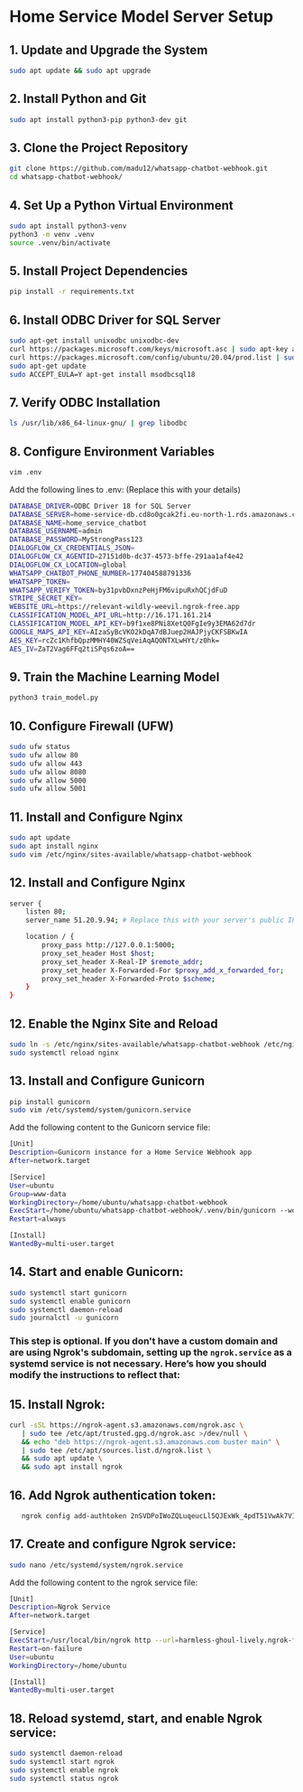 # Home Service Model Server Setup

## 1. Update and Upgrade the System
```bash
sudo apt update && sudo apt upgrade
```
## 2. Install Python and Git
```bash
sudo apt install python3-pip python3-dev git
```
## 3. Clone the Project Repository
```bash
git clone https://github.com/madu12/whatsapp-chatbot-webhook.git
cd whatsapp-chatbot-webhook/
```

## 4. Set Up a Python Virtual Environment
```bash
sudo apt install python3-venv
python3 -m venv .venv
source .venv/bin/activate
```

## 5. Install Project Dependencies
```bash
pip install -r requirements.txt
```

## 6. Install ODBC Driver for SQL Server
```bash
sudo apt-get install unixodbc unixodbc-dev
curl https://packages.microsoft.com/keys/microsoft.asc | sudo apt-key add -
curl https://packages.microsoft.com/config/ubuntu/20.04/prod.list | sudo tee /etc/apt/sources.list.d/msprod.list
sudo apt-get update
sudo ACCEPT_EULA=Y apt-get install msodbcsql18
```

## 7. Verify ODBC Installation
```bash
ls /usr/lib/x86_64-linux-gnu/ | grep libodbc
```

## 8. Configure Environment Variables
```bash
vim .env
```
Add the following lines to .env: (Replace this with your details)
```bash
DATABASE_DRIVER=ODBC Driver 18 for SQL Server
DATABASE_SERVER=home-service-db.cd8o0gcak2fi.eu-north-1.rds.amazonaws.com
DATABASE_NAME=home_service_chatbot
DATABASE_USERNAME=admin
DATABASE_PASSWORD=MyStrongPass123
DIALOGFLOW_CX_CREDENTIALS_JSON=
DIALOGFLOW_CX_AGENTID=27151d0b-dc37-4573-bffe-291aa1af4e42
DIALOGFLOW_CX_LOCATION=global
WHATSAPP_CHATBOT_PHONE_NUMBER=177404588791336
WHATSAPP_TOKEN=
WHATSAPP_VERIFY_TOKEN=by31pvbDxnzPeHjFM6vipuRxhQCjdFuD
STRIPE_SECRET_KEY=
WEBSITE_URL=https://relevant-wildly-weevil.ngrok-free.app
CLASSIFICATION_MODEL_API_URL=http://16.171.161.214
CLASSIFICATION_MODEL_API_KEY=b9f1xe8PNi8XetQ0FgIe9y3EMA62d7dr
GOOGLE_MAPS_API_KEY=AIzaSyBcVKO2kDqA7dBJuep2HAJPjyCKFSBKwIA
AES_KEY=rcZc1KhfbQpzMMHY40WZSqVeiAqAQONTXLwHYt/z0hk=
AES_IV=ZaT2Vag6FFq2tiSPqs6zoA==
```

## 9. Train the Machine Learning Model
```bash
python3 train_model.py
```

## 10. Configure Firewall (UFW)
```bash
sudo ufw status
sudo ufw allow 80
sudo ufw allow 443
sudo ufw allow 8080
sudo ufw allow 5000
sudo ufw allow 5001
```
## 11. Install and Configure Nginx
```bash
sudo apt update 
sudo apt install nginx
sudo vim /etc/nginx/sites-available/whatsapp-chatbot-webhook
```

## 12. Install and Configure Nginx
```bash
server {
    listen 80;
    server_name 51.20.9.94; # Replace this with your server's public IP

    location / {
        proxy_pass http://127.0.0.1:5000;
        proxy_set_header Host $host;
        proxy_set_header X-Real-IP $remote_addr;
        proxy_set_header X-Forwarded-For $proxy_add_x_forwarded_for;
        proxy_set_header X-Forwarded-Proto $scheme;
    }
}
```

## 12. Enable the Nginx Site and Reload
```bash
sudo ln -s /etc/nginx/sites-available/whatsapp-chatbot-webhook /etc/nginx/sites-enabled/
sudo systemctl reload nginx
```

## 13. Install and Configure Gunicorn
```bash
pip install gunicorn
sudo vim /etc/systemd/system/gunicorn.service
```
Add the following content to the Gunicorn service file:
```bash
[Unit]
Description=Gunicorn instance for a Home Service Webhook app
After=network.target

[Service]
User=ubuntu
Group=www-data
WorkingDirectory=/home/ubuntu/whatsapp-chatbot-webhook
ExecStart=/home/ubuntu/whatsapp-chatbot-webhook/.venv/bin/gunicorn --workers 3 --bind 127.0.0.1:5000 app:app
Restart=always

[Install]
WantedBy=multi-user.target
```
## 14. Start and enable Gunicorn:
```bash
sudo systemctl start gunicorn
sudo systemctl enable gunicorn
sudo systemctl daemon-reload
sudo journalctl -u gunicorn
```
### This step is optional. If you don't have a custom domain and are using Ngrok's subdomain, setting up the `ngrok.service` as a systemd service is not necessary. Here’s how you should modify the instructions to reflect that:

## 15. Install Ngrok:
```bash
curl -sSL https://ngrok-agent.s3.amazonaws.com/ngrok.asc \
   | sudo tee /etc/apt/trusted.gpg.d/ngrok.asc >/dev/null \
   && echo "deb https://ngrok-agent.s3.amazonaws.com buster main" \
   | sudo tee /etc/apt/sources.list.d/ngrok.list \
   && sudo apt update \
   && sudo apt install ngrok
```

## 16. Add Ngrok authentication token:
```bash
   ngrok config add-authtoken 2nSVDPoIWoZQLuqeucLl5QJExWk_4pdT51VwAk7V1MJdkNwxq # Replace this with your ngrok authtoken
```

## 17. Create and configure Ngrok service:
```bash
sudo nano /etc/systemd/system/ngrok.service
```
Add the following content to the ngrok service file:
```bash
[Unit]
Description=Ngrok Service
After=network.target

[Service]
ExecStart=/usr/local/bin/ngrok http --url=harmless-ghoul-lively.ngrok-free.app 5000 # Replace this with your ngrok domain
Restart=on-failure
User=ubuntu
WorkingDirectory=/home/ubuntu

[Install]
WantedBy=multi-user.target
```

## 18. Reload systemd, start, and enable Ngrok service:
```bash
sudo systemctl daemon-reload
sudo systemctl start ngrok
sudo systemctl enable ngrok
sudo systemctl status ngrok
```